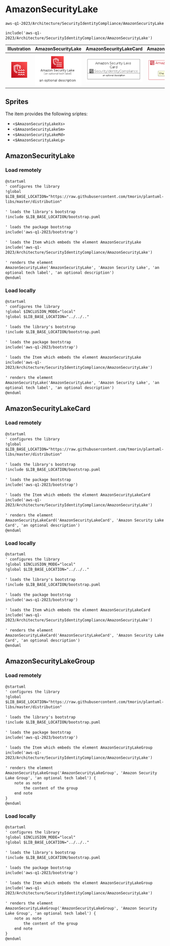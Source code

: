 # AmazonSecurityLake


```text
aws-q1-2023/Architecture/SecurityIdentityCompliance/AmazonSecurityLake
```

```text
include('aws-q1-2023/Architecture/SecurityIdentityCompliance/AmazonSecurityLake')
```



| Illustration | AmazonSecurityLake | AmazonSecurityLakeCard | AmazonSecurityLakeGroup |
| :---: | :---: | :---: | :---: |
| ![illustration for Illustration](../../../aws-q1-2023/Architecture/SecurityIdentityCompliance/AmazonSecurityLake.png) | ![illustration for AmazonSecurityLake](../../../aws-q1-2023/Architecture/SecurityIdentityCompliance/AmazonSecurityLake.Local.png) | ![illustration for AmazonSecurityLakeCard](../../../aws-q1-2023/Architecture/SecurityIdentityCompliance/AmazonSecurityLakeCard.Local.png) | ![illustration for AmazonSecurityLakeGroup](../../../aws-q1-2023/Architecture/SecurityIdentityCompliance/AmazonSecurityLakeGroup.Local.png) |



## Sprites
The item provides the following sriptes:

- `<$AmazonSecurityLakeXs>`
- `<$AmazonSecurityLakeSm>`
- `<$AmazonSecurityLakeMd>`
- `<$AmazonSecurityLakeLg>`





## AmazonSecurityLake

### Load remotely
```plantuml
@startuml
' configures the library
!global $LIB_BASE_LOCATION="https://raw.githubusercontent.com/tmorin/plantuml-libs/master/distribution"

' loads the library's bootstrap
!include $LIB_BASE_LOCATION/bootstrap.puml

' loads the package bootstrap
include('aws-q1-2023/bootstrap')

' loads the Item which embeds the element AmazonSecurityLake
include('aws-q1-2023/Architecture/SecurityIdentityCompliance/AmazonSecurityLake')

' renders the element
AmazonSecurityLake('AmazonSecurityLake', 'Amazon Security Lake', 'an optional tech label', 'an optional description')
@enduml
```

### Load locally
```plantuml
@startuml
' configures the library
!global $INCLUSION_MODE="local"
!global $LIB_BASE_LOCATION="../../.."

' loads the library's bootstrap
!include $LIB_BASE_LOCATION/bootstrap.puml

' loads the package bootstrap
include('aws-q1-2023/bootstrap')

' loads the Item which embeds the element AmazonSecurityLake
include('aws-q1-2023/Architecture/SecurityIdentityCompliance/AmazonSecurityLake')

' renders the element
AmazonSecurityLake('AmazonSecurityLake', 'Amazon Security Lake', 'an optional tech label', 'an optional description')
@enduml
```

## AmazonSecurityLakeCard

### Load remotely
```plantuml
@startuml
' configures the library
!global $LIB_BASE_LOCATION="https://raw.githubusercontent.com/tmorin/plantuml-libs/master/distribution"

' loads the library's bootstrap
!include $LIB_BASE_LOCATION/bootstrap.puml

' loads the package bootstrap
include('aws-q1-2023/bootstrap')

' loads the Item which embeds the element AmazonSecurityLakeCard
include('aws-q1-2023/Architecture/SecurityIdentityCompliance/AmazonSecurityLake')

' renders the element
AmazonSecurityLakeCard('AmazonSecurityLakeCard', 'Amazon Security Lake Card', 'an optional description')
@enduml
```

### Load locally
```plantuml
@startuml
' configures the library
!global $INCLUSION_MODE="local"
!global $LIB_BASE_LOCATION="../../.."

' loads the library's bootstrap
!include $LIB_BASE_LOCATION/bootstrap.puml

' loads the package bootstrap
include('aws-q1-2023/bootstrap')

' loads the Item which embeds the element AmazonSecurityLakeCard
include('aws-q1-2023/Architecture/SecurityIdentityCompliance/AmazonSecurityLake')

' renders the element
AmazonSecurityLakeCard('AmazonSecurityLakeCard', 'Amazon Security Lake Card', 'an optional description')
@enduml
```

## AmazonSecurityLakeGroup

### Load remotely
```plantuml
@startuml
' configures the library
!global $LIB_BASE_LOCATION="https://raw.githubusercontent.com/tmorin/plantuml-libs/master/distribution"

' loads the library's bootstrap
!include $LIB_BASE_LOCATION/bootstrap.puml

' loads the package bootstrap
include('aws-q1-2023/bootstrap')

' loads the Item which embeds the element AmazonSecurityLakeGroup
include('aws-q1-2023/Architecture/SecurityIdentityCompliance/AmazonSecurityLake')

' renders the element
AmazonSecurityLakeGroup('AmazonSecurityLakeGroup', 'Amazon Security Lake Group', 'an optional tech label') {
    note as note
        the content of the group
    end note
}
@enduml
```

### Load locally
```plantuml
@startuml
' configures the library
!global $INCLUSION_MODE="local"
!global $LIB_BASE_LOCATION="../../.."

' loads the library's bootstrap
!include $LIB_BASE_LOCATION/bootstrap.puml

' loads the package bootstrap
include('aws-q1-2023/bootstrap')

' loads the Item which embeds the element AmazonSecurityLakeGroup
include('aws-q1-2023/Architecture/SecurityIdentityCompliance/AmazonSecurityLake')

' renders the element
AmazonSecurityLakeGroup('AmazonSecurityLakeGroup', 'Amazon Security Lake Group', 'an optional tech label') {
    note as note
        the content of the group
    end note
}
@enduml
```

